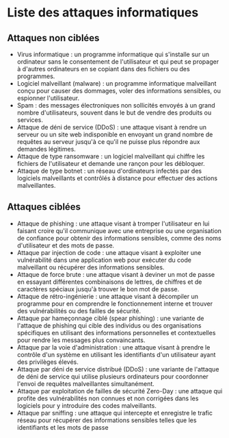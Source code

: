 # Liste des attaques informatiques

## Attaques non ciblées

- Virus informatique : un programme informatique qui s'installe sur un ordinateur sans le consentement de l'utilisateur et qui peut se propager à d'autres ordinateurs en se copiant dans des fichiers ou des programmes.
- Logiciel malveillant (malware) : un programme informatique malveillant conçu pour causer des dommages, voler des informations sensibles, ou espionner l'utilisateur.
- Spam : des messages électroniques non sollicités envoyés à un grand nombre d'utilisateurs, souvent dans le but de vendre des produits ou services.
- Attaque de déni de service (DDoS) : une attaque visant à rendre un serveur ou un site web indisponible en envoyant un grand nombre de requêtes au serveur jusqu'à ce qu'il ne puisse plus répondre aux demandes légitimes.
- Attaque de type ransomware : un logiciel malveillant qui chiffre les fichiers de l'utilisateur et demande une rançon pour les débloquer.
- Attaque de type botnet : un réseau d'ordinateurs infectés par des logiciels malveillants et contrôlés à distance pour effectuer des actions malveillantes.

## Attaques ciblées

- Attaque de phishing : une attaque visant à tromper l'utilisateur en lui faisant croire qu'il communique avec une entreprise ou une organisation de confiance pour obtenir des informations sensibles, comme des noms d'utilisateur et des mots de passe.
- Attaque par injection de code : une attaque visant à exploiter une vulnérabilité dans une application web pour exécuter du code malveillant ou récupérer des informations sensibles.
- Attaque de force brute : une attaque visant à deviner un mot de passe en essayant différentes combinaisons de lettres, de chiffres et de caractères spéciaux jusqu'à trouver le bon mot de passe.
- Attaque de rétro-ingénierie : une attaque visant à décompiler un programme pour en comprendre le fonctionnement interne et trouver des vulnérabilités ou des failles de sécurité.
- Attaque par hameçonnage ciblé (spear phishing) : une variante de l'attaque de phishing qui cible des individus ou des organisations spécifiques en utilisant des informations personnelles et contextuelles pour rendre les messages plus convaincants.
- Attaque par la voie d'administration : une attaque visant à prendre le contrôle d'un système en utilisant les identifiants d'un utilisateur ayant des privilèges élevés.
- Attaque par déni de service distribué (DDoS) : une variante de l'attaque de déni de service qui utilise plusieurs ordinateurs pour coordonner l'envoi de requêtes malveillantes simultanément.
- Attaque par exploitation de failles de sécurité Zero-Day : une attaque qui profite des vulnérabilités non connues et non corrigées dans les logiciels pour y introduire des codes malveillants.
- Attaque par sniffing : une attaque qui intercepte et enregistre le trafic réseau pour récupérer des informations sensibles telles que les identifiants et les mots de passe
